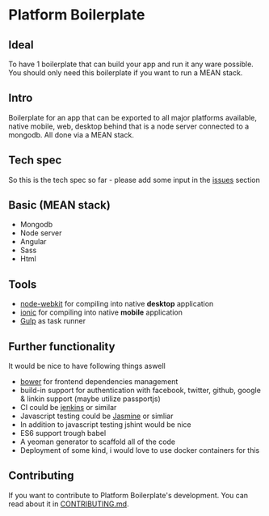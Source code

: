 Platform Boilerplate
============


Ideal
------------

To have 1 boilerplate that can build your app and run it any ware possible. You should only need this boilerplate if you want to run a MEAN stack.

Intro
------------

Boilerplate for an app that can be exported to all major platforms available, native mobile, web, desktop behind that is a node server connected to a mongodb. All done via a MEAN stack.

Tech spec
------------

So this is the tech spec so far - please add some input in the [issues][1] section

Basic (MEAN stack)
------------

* Mongodb
* Node server
* Angular
* Sass
* Html

Tools
------------

* [node-webkit][2] for compiling into native **desktop** application
* [ionic][3] for compiling into native **mobile** application
* [Gulp][4] as task runner


Further functionality
------------

It would be nice to have following things aswell

* [bower][5] for frontend dependencies management
* build-in support for authentication with facebook, twitter, github, google & linkin support (maybe utilize passportjs)
* CI could be [jenkins][6] or similar
* Javascript testing could be [Jasmine][7] or simliar
* In addition to javascript testing jshint would be nice
* ES6 support trough babel
* A yeoman generator to scaffold all of the code
* Deployment of some kind, i would love to use docker containers for this


Contributing
------------

If you want to contribute to Platform Boilerplate's development. You can read about it in [CONTRIBUTING.md][8].


[1]: https://github.com/sp90/full-platform-boilerplate/issues
[2]: https://github.com/nwjs/nw.js/
[3]: http://ionicframework.com/
[4]: http://gulpjs.com/
[5]: http://bower.io/
[6]: https://jenkins-ci.org/
[7]: http://jasmine.github.io/2.0/introduction.html
[8]: https://github.com/sp90/platform-boilerplate/blob/master/CONTRIBUTING.md

